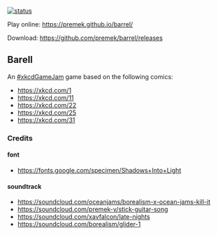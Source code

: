 [![status](https://travis-ci.org/premek/barrel.svg)](https://travis-ci.org/premek/barrel)

Play online: https://premek.github.io/barrel/

Download: https://github.com/premek/barrel/releases


## Barell
An [#xkcdGameJam](https://itch.io/jam/xkcdgamejam) game based on the following comics:
- https://xkcd.com/1
- https://xkcd.com/11
- https://xkcd.com/22
- https://xkcd.com/25
- https://xkcd.com/31

### Credits
#### font
- https://fonts.google.com/specimen/Shadows+Into+Light

#### soundtrack
- https://soundcloud.com/oceanjams/borealism-x-ocean-jams-kill-it
- https://soundcloud.com/premek-v/stick-guitar-song
- https://soundcloud.com/xavfalcon/late-nights
- https://soundcloud.com/borealism/glider-1

